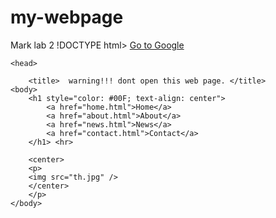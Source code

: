# my-webpage
Mark lab 2
!DOCTYPE html>			<!-- this is for Home page-->
<a href="http:www.google.ca">Go to Google</a>	
<html>
	
	<head>
	
		<title>  warning!!! dont open this web page. </title>
	<body>
		<h1 style="color: #00F; text-align: center"> 
			<a href="home.html">Home</a> 
			<a href="about.html">About</a> 
			<a href="news.html">News</a> 
			<a href="contact.html">Contact</a>    
		</h1> <hr>	
			
		<center>
		<p>
		<img src="th.jpg" />
		</center>
		</p>
	</body>
	
	
</head>
	
</html>



